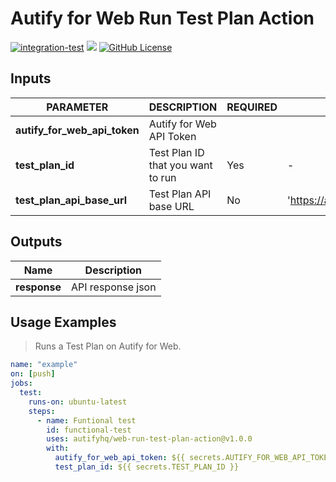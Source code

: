 # Autify for Web Run Test Plan Action

[![integration-test](https://github.com/autifyhq/web-run-test-plan-action/actions/workflows/integration-test.yml/badge.svg)](https://github.com/autifyhq/web-run-test-plan-action/actions/workflows/integration-test.yml)
![](https://img.shields.io/github/v/release/autifyhq/web-run-test-plan-action.svg)
[![GitHub License](https://img.shields.io/badge/license-MIT-lightgrey.svg)](https://raw.githubusercontent.com/autifyhq/web-run-test-plan-action/main/LICENSE)

## Inputs

| PARAMETER | DESCRIPTION | REQUIRED | DEFAULT | TYPE |
| --- | --- | --- | --- | --- |
| **autify_for_web_api_token** | Autify for Web API Token
| **test_plan_id** | Test Plan ID that you want to run | Yes | - | string |
| **test_plan_api_base_url** | Test Plan API base URL | No | 'https://app.autify.com/api/v1/schedules/' | string |

## Outputs

| Name | Description |
| --- | --- |
| **response** | API response json |

## Usage Examples

> Runs a Test Plan on Autify for Web.

```yaml
name: "example"
on: [push]
jobs:
  test:
    runs-on: ubuntu-latest
    steps:
      - name: Funtional test
        id: functional-test
        uses: autifyhq/web-run-test-plan-action@v1.0.0
        with:
          autify_for_web_api_token: ${{ secrets.AUTIFY_FOR_WEB_API_TOKEN }}
          test_plan_id: ${{ secrets.TEST_PLAN_ID }}
```
